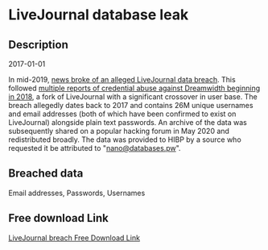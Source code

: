 # LiveJournal database leak

## Description

2017-01-01

In mid-2019, <a href="https://news.ycombinator.com/item?id=20426997&fbclid=IwAR22KoBod2B44XzYbPziwh1RoT_M8ll3Uf8Ods7TpF8mPdSGo3PKYQEx9_k" target="_blank" rel="noopener">news broke of an alleged LiveJournal data breach</a>. This followed <a href="https://twitter.com/rahaeli/status/1265316773508927488" target="_blank" rel="noopener">multiple reports of credential abuse against Dreamwidth beginning in 2018</a>, a fork of LiveJournal with a significant crossover in user base. The breach allegedly dates back to 2017 and contains 26M unique usernames and email addresses (both of which have been confirmed to exist on LiveJournal) alongside plain text passwords. An archive of the data was subsequently shared on a popular hacking forum in May 2020 and redistributed broadly. The data was provided to HIBP by a source who requested it be attributed to &quot;nano@databases.pw&quot;.

## Breached data

Email addresses, Passwords, Usernames

## Free download Link

[LiveJournal breach Free Download Link](https://tinyurl.com/2b2k277t)